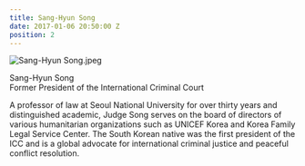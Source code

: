 ```yaml
---
title: Sang-Hyun Song
date: 2017-01-06 20:50:00 Z
position: 2
---
```


![Sang-Hyun Song.jpeg](/uploads/Sang-Hyun%20Song.jpeg)

Sang-Hyun Song <br> Former President of the International Criminal Court


A professor of law at Seoul National University for over thirty years and distinguished academic, Judge Song serves on the board of directors of various humanitarian organizations such as UNICEF Korea and Korea Family Legal Service Center. The South Korean native was the first president of the ICC and is a global advocate for international criminal justice and peaceful conflict resolution.
